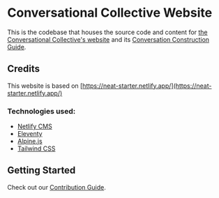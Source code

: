 # Conversational Collective Website

This is the codebase that houses the source code and content for [the Conversational Collective's website](http://convocollective.org) and its [Conversation Construction Guide](https://convocollective.org/guide).

## Credits

This website is based on [https://neat-starter.netlify.app/](https://neat-starter.netlify.app/)

### Technologies used:

- [Netlify CMS](https://www.netlifycms.org/)
- [Eleventy](https://www.11ty.dev/)
- [Alpine.js](https://github.com/alpinejs/alpine)
- [Tailwind CSS](https://tailwindcss.com/)

## Getting Started

Check out our [Contribution Guide](https://convocollective.org/contribute).
